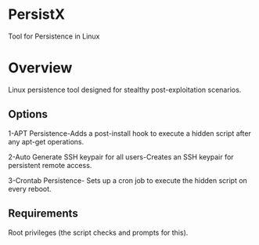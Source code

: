 # PersistX
Tool for Persistence in Linux

# Overview
Linux persistence tool designed for stealthy post-exploitation scenarios.

## Options
1-APT Persistence-Adds a post-install hook to execute a hidden script after any apt-get operations.

2-Auto Generate SSH keypair for all users-Creates an SSH keypair for persistent remote access.

3-Crontab Persistence- Sets up a cron job to execute the hidden script on every reboot.

## Requirements
Root privileges (the script checks and prompts for this).
